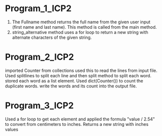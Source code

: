 # Program_1_ICP2
1. The Fullname method returns the full name from the given user input (first name and last name). This method is called from the main method.
2. string_alternative method uses a for loop to return a new string with alternate characters of the given string.

# Program_2_ICP2
imported Counter from collections used this to read the lines from input file. Used splitlines to split each line and then split method to split each word. stored each word as a list element.
Used dict(Counter()) to count the duplicate words.
write the words and its count into the output file.

# Program_3_ICP2
Used a for loop to get each element and applied the formula "value / 2.54" to convert from centimeters to inches. Returns a new string with inches values
